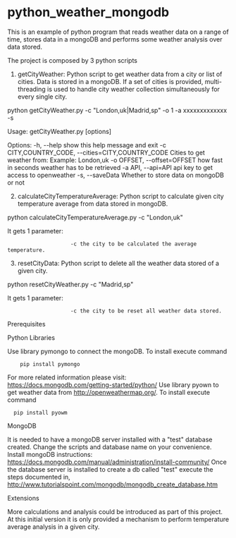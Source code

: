 # python_weather_mongodb
This is an example of python program that reads weather data on a range of time, stores data in a mongoDB and performs some weather analysis over data stored.

The project is composed by 3 python scripts

1. getCityWeather: Python script to get weather data from a city or list of cities. Data is stored in a mongoDB. If a set of cities is provided, multi-threading is used to handle city weather collection simultaneously for every single city.

  python getCityWeather.py -c "London,uk|Madrid,sp" -o 1 -a xxxxxxxxxxxxx -s

  Usage: getCityWeather.py [options]

  Options:
    -h, --help            show this help message and exit
    -c CITY,COUNTRY_CODE, --cities=CITY,COUNTRY_CODE
                        Cities to get weather from: Example: London,uk
    -o OFFSET, --offset=OFFSET
                        how fast in seconds weather has to be retrieved
    -a API, --api=API     api key to get access to openweather
    -s, --saveData        Whether to store data on mongoDB or not

2. calculateCityTemperatureAverage: Python script to calculate given city temperature average from data stored in mongoDB.

  python calculateCityTemperatureAverage.py -c "London,uk"

  It gets 1 parameter:

                        -c the city to be calculated the average temperature.
3. resetCityData: Python script to delete all the weather data stored of a given city.

  python resetCityWeather.py -c "Madrid,sp"

  It gets 1 parameter:

                        -c the city to be reset all weather data stored.

Prerequisites

  Python Libraries

  Use library pymongo to connect the mongoDB. To install execute command

        pip install pymongo

  For more related information please visit: https://docs.mongodb.com/getting-started/python/
  Use library pyown to get weather data from http://openweathermap.org/. To install execute command

      pip install pyowm

  MongoDB


  It is needed to have a mongoDB server installed with a "test" database created. Change the scripts and database name on your convenience.
  Install mongoDB instructions: https://docs.mongodb.com/manual/administration/install-community/
  Once the database server is installed to create a db called "test" execute the steps documented in,
     http://www.tutorialspoint.com/mongodb/mongodb_create_database.htm

  Extensions

  More calculations and analysis could be introduced as part of this project. At this initial version it is only provided a mechanism to perform temperature average analysis in a given city.
